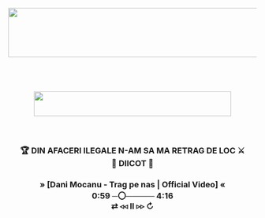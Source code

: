 <p align="center">
  <img align="center" width="1024" height="100" src="https://img.shields.io/badge/torchbyte.com-_best_hosting_services-orange">
</p>
<br>
<h1 align="center">
  <img align="center" width="400" height="50" src="https://img.shields.io/badge/%F0%9F%8E%B0%20SuperBet_enjoyeer-red">
</h1>
<br>
<h3 align="center">
  🏆 DIN AFACERI ILEGALE N-AM SA MA RETRAG DE LOC ⚔️<br>
                    🔞 DIICOT 🚫
</h3>
<h3 align="center">
      » [Dani Mocanu - Trag pe nas | Official Video] «<br>
 0:59 ─〇───── 4:16<br>
     ⇄   ◃◃   ⅠⅠ   ▹▹   ↻
</h3>
